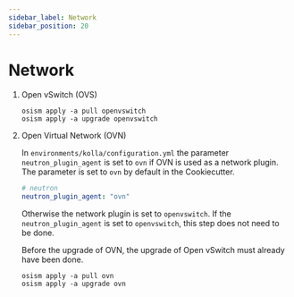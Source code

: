 ```yaml
---
sidebar_label: Network
sidebar_position: 20
---
```


# Network

1. Open vSwitch (OVS)

   ```
   osism apply -a pull openvswitch
   osism apply -a upgrade openvswitch
   ```

2. Open Virtual Network (OVN)

   In `environments/kolla/configuration.yml` the parameter `neutron_plugin_agent` is set to
   `ovn` if OVN is used as a network plugin. The parameter is set to `ovn` by default in the
   Cookiecutter.

   ```yaml title="environments/kolla/configuration.yml"
   # neutron
   neutron_plugin_agent: "ovn"
   ```

   Otherwise the network plugin is set to `openvswitch`.
   If the `neutron_plugin_agent` is set to `openvswitch`, this step does not need to be done.

   Before the upgrade of OVN, the upgrade of Open vSwitch must already have been done.

   ```
   osism apply -a pull ovn
   osism apply -a upgrade ovn
   ```
